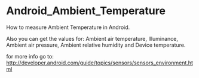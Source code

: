 # Android_Ambient_Temperature
How to measure Ambient Temperature in Android.

Also you can get the values for: Ambient air temperature, Illuminance, Ambient air pressure,  Ambient relative humidity and  Device temperature.


for more info go to:
http://developer.android.com/guide/topics/sensors/sensors_environment.html
